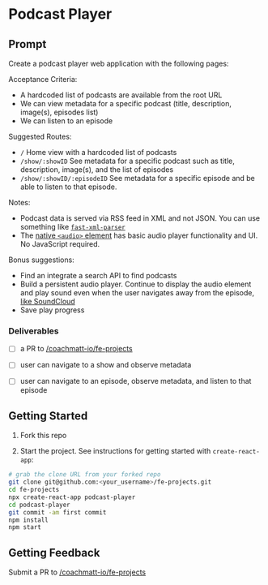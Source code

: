 # Podcast Player

## Prompt

Create a podcast player web application with the following pages:

Acceptance Criteria:
- A hardcoded list of podcasts are available from the root URL
- We can view metadata for a specific podcast (title, description, image(s), episodes list)
- We can listen to an episode

Suggested Routes:
- `/` Home view with a hardcoded list of podcasts
- `/show/:showID` See metadata for a specific podcast such as title, description, image(s), and the list of episodes
- `/show/:showID/:episodeID` See metadata for a specific episode and be able to listen to that episode.

Notes:
- Podcast data is served via RSS feed in XML and not JSON. You can use something like [`fast-xml-parser`](https://github.com/NaturalIntelligence/fast-xml-parser)
- The [native `<audio>` element](https://developer.mozilla.org/en-US/docs/Web/HTML/Element/audio) has basic audio player functionality and UI. No JavaScript required.

Bonus suggestions:
- Find an integrate a search API to find podcasts
- Build a persistent audio player. Continue to display the audio element and play sound even when the user navigates away from the episode, [like SoundCloud](https://soundcloud.com/search?q=rick%20astley)
- Save play progress

### Deliverables

- [ ] a PR to [/coachmatt-io/fe-projects](https://github.com/coachmatt-io/fe-projects)
- [ ] user can navigate to a show and observe metadata
- [ ] user can navigate to an episode, observe metadata, and listen to that episode


## Getting Started

1. Fork this repo

2. Start the project. See instructions for getting started with `create-react-app`:

```bash
# grab the clone URL from your forked repo
git clone git@github.com:<your_username>/fe-projects.git
cd fe-projects
npx create-react-app podcast-player
cd podcast-player
git commit -am first commit
npm install
npm start
```

## Getting Feedback

Submit a PR to [/coachmatt-io/fe-projects](https://github.com/coachmatt-io/fe-projects)

